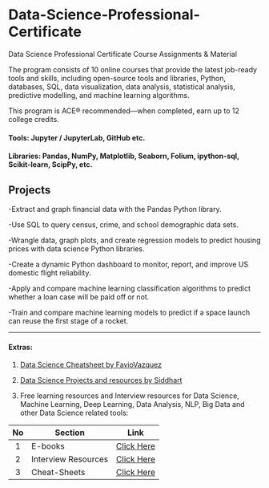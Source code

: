 # Data-Science-Professional-Certificate
Data Science Professional Certificate Course Assignments &amp; Material

The program consists of 10 online courses that provide the latest job-ready tools and skills, including open-source tools and libraries, Python, databases, SQL, data visualization, data analysis, statistical analysis, predictive modelling, and machine learning algorithms.

This program is ACE® recommended—when completed, earn up to 12 college credits.  

#### Tools: Jupyter / JupyterLab, GitHub etc.
#### Libraries: Pandas, NumPy, Matplotlib, Seaborn, Folium, ipython-sql, Scikit-learn, ScipPy, etc.

## Projects

-Extract and graph financial data with the Pandas Python library.

-Use SQL to query census, crime, and school demographic data sets.

-Wrangle data, graph plots, and create regression models to predict housing prices with data science Python libraries.

-Create a dynamic Python dashboard to monitor, report, and improve US domestic flight reliability.

-Apply and compare machine learning classification algorithms to predict whether a loan case will be paid off or not.

-Train and compare machine learning models to predict if a space launch can reuse the first stage of a rocket.

-----------------------------------------------------------------------------------------------------------------------------------------------------------------------------

#### Extras:
1) [Data Science Cheatsheet by FavioVazquez](https://github.com/FavioVazquez/ds-cheatsheets) 

2) [Data Science Projects and resources by Siddhart](https://github.com/data-science-projects-and-resources)

3) Free learning resources and Interview resources for Data Science, Machine Learning, Deep Learning, Data Analysis, NLP, Big Data and other Data Science related tools:

|  No  | Section             | Link                                                                                                                            |
| :--: | ------------------- | ------------------------------------------------------------------------------------------------------------------------------- |
|  1   | E-books             | [Click Here](https://github.com/data-science-projects-and-resources/Data-Science-EBooks?tab=readme-ov-file#e-books)             |
|  2   | Interview Resources | [Click Here](https://github.com/data-science-projects-and-resources/Data-Science-EBooks?tab=readme-ov-file#interview-resources) |
|  3   | Cheat-Sheets        | [Click Here](https://github.com/data-science-projects-and-resources/Data-Science-EBooks?tab=readme-ov-file#cheat-sheets)        |

